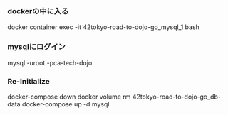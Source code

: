 ### dockerの中に入る
docker container exec -it 42tokyo-road-to-dojo-go_mysql_1 bash

### mysqlにログイン
mysql -uroot -pca-tech-dojo

### Re-Initialize
docker-compose down
docker volume rm 42tokyo-road-to-dojo-go_db-data
docker-compose up -d mysql
